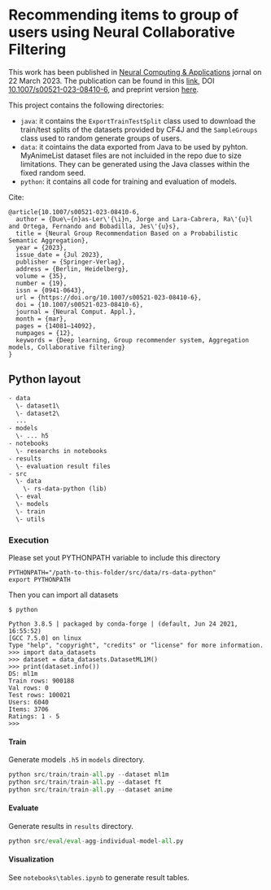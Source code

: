 # Recommending items to group of users using Neural Collaborative Filtering

This work has been published in [Neural Computing & Applications](https://www.springer.com/journal/521) jornal on 22 March 2023. The publication can be found in this [link](https://link.springer.com/article/10.1007/s00521-023-08410-6), DOI [10.1007/s00521-023-08410-6](https://doi.org/10.1007/s00521-023-08410-6), and preprint version [here](https://arxiv.org/abs/2303.07001).

This project contains the following directories:

- `java`: it contains the `ExportTrainTestSplit` class used to download the train/test splits of the datasets provided by CF4J and the `SampleGroups` class used to random generate groups of users.
- `data`: it cointains the data exported from Java to be used by pyhton. MyAnimeList dataset files are not incluided in the repo due to size limitations. They can be generated using the Java classes within the fixed random seed.
- `python`: it contains all code for training and evaluation of models.


Cite:
```
@article{10.1007/s00521-023-08410-6,
  author = {Due\~{n}as-Ler\'{\i}n, Jorge and Lara-Cabrera, Ra\'{u}l and Ortega, Fernando and Bobadilla, Jes\'{u}s},
  title = {Neural Group Recommendation Based on a Probabilistic Semantic Aggregation},
  year = {2023},
  issue_date = {Jul 2023},
  publisher = {Springer-Verlag},
  address = {Berlin, Heidelberg},
  volume = {35},
  number = {19},
  issn = {0941-0643},
  url = {https://doi.org/10.1007/s00521-023-08410-6},
  doi = {10.1007/s00521-023-08410-6},
  journal = {Neural Comput. Appl.},
  month = {mar},
  pages = {14081–14092},
  numpages = {12},
  keywords = {Deep learning, Group recommender system, Aggregation models, Collaborative filtering}
}
```

## Python layout

```txt
- data
  \- dataset1\
  \- dataset2\
  ...
- models
  \- ... h5
- notebooks
  \- researchs in notebooks
- results
  \- evaluation result files
- src
  \- data
    \- rs-data-python (lib)
  \- eval
  \- models
  \- train
  \- utils
```

### Execution

Please set yout PYTHONPATH variable to include this directory

```
PYTHONPATH="/path-to-this-folder/src/data/rs-data-python"
export PYTHONPATH
```

Then you can import all datasets

```
$ python

Python 3.8.5 | packaged by conda-forge | (default, Jun 24 2021, 16:55:52)
[GCC 7.5.0] on linux
Type "help", "copyright", "credits" or "license" for more information.
>>> import data_datasets
>>> dataset = data_datasets.DatasetML1M()
>>> print(dataset.info())
DS: ml1m
Train rows: 900188
Val rows: 0
Test rows: 100021
Users: 6040
Items: 3706
Ratings: 1 - 5
>>>
```


#### Train

Generate models ```.h5``` in ```models``` directory.

```python
python src/train/train-all.py --dataset ml1m
python src/train/train-all.py --dataset ft
python src/train/train-all.py --dataset anime
```

#### Evaluate

Generate results in ```results``` directory.

```python
python src/eval/eval-agg-individual-model-all.py
```

#### Visualization

See ```notebooks\tables.ipynb``` to generate result tables.
